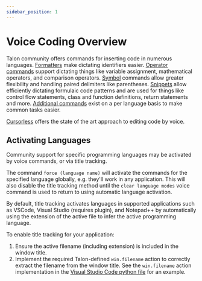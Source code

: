 ```yaml
---
sidebar_position: 1
---
```


# Voice Coding Overview

Talon community offers commands for inserting code in numerous languages. [Formatters](formatters.md) make dictating identifiers easier. [Operator commands](operators.md) support dictating things like variable assignment, mathematical operators, and comparison operators. [Symbol](symbols.md) commands allow greater flexibility and handling paired delimiters like parentheses. [Snippets](snippets.md) allow efficiently dictating formulaic code patterns and are used for things like control flow statements, class and function definitions, return statements and more. [Additional commands](language-specific.md) exist on a per language basis to make common tasks easier.

[Cursorless](https://www.cursorless.org/docs/user/installation/) offers the state of the art approach to editing code by voice.

## Activating Languages

Community support for specific programming languages may be activated by voice commands, or via title tracking.

The command `force (language name)` will activate the commands for the specified language globally, e.g. they'll work in any application. This will also disable the title tracking method until the `clear language modes` voice command is used to return to using automatic language activation.

By default, title tracking activates languages in supported applications such as VSCode, Visual Studio (requires plugin), and Notepad++ by automatically using the extension of the active file to infer the active programming language.

To enable title tracking for your application:

1. Ensure the active filename (including extension) is included in the window title.
2. Implement the required Talon-defined `win.filename` action to correctly extract the filename from the window title. See the `win.filename` action implementation in the [Visual Studio Code python file](https://github.com/talonhub/community/blob/7bab2d1e3a4548fafbd5a2a4612b021c3a10d926/apps/vscode/vscode.py#L186) for an example.
